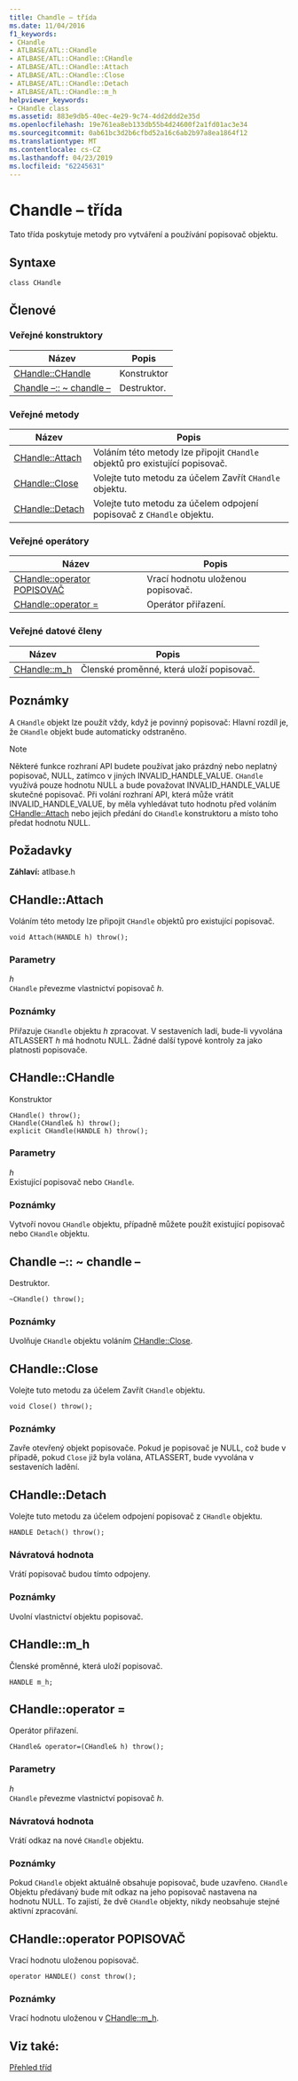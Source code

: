 ```yaml
---
title: Chandle – třída
ms.date: 11/04/2016
f1_keywords:
- CHandle
- ATLBASE/ATL::CHandle
- ATLBASE/ATL::CHandle::CHandle
- ATLBASE/ATL::CHandle::Attach
- ATLBASE/ATL::CHandle::Close
- ATLBASE/ATL::CHandle::Detach
- ATLBASE/ATL::CHandle::m_h
helpviewer_keywords:
- CHandle class
ms.assetid: 883e9db5-40ec-4e29-9c74-4dd2ddd2e35d
ms.openlocfilehash: 19e761ea8eb133db55b4d24600f2a1fd01ac3e34
ms.sourcegitcommit: 0ab61bc3d2b6cfbd52a16c6ab2b97a8ea1864f12
ms.translationtype: MT
ms.contentlocale: cs-CZ
ms.lasthandoff: 04/23/2019
ms.locfileid: "62245631"
---
```

# <a name="chandle-class"></a>Chandle – třída

Tato třída poskytuje metody pro vytváření a používání popisovač objektu.

## <a name="syntax"></a>Syntaxe

```
class CHandle
```

## <a name="members"></a>Členové

### <a name="public-constructors"></a>Veřejné konstruktory

|Název|Popis|
|----------|-----------------|
|[CHandle::CHandle](#chandle)|Konstruktor|
|[Chandle –:: ~ chandle –](#dtor)|Destruktor.|

### <a name="public-methods"></a>Veřejné metody

|Název|Popis|
|----------|-----------------|
|[CHandle::Attach](#attach)|Voláním této metody lze připojit `CHandle` objektů pro existující popisovač.|
|[CHandle::Close](#close)|Volejte tuto metodu za účelem Zavřít `CHandle` objektu.|
|[CHandle::Detach](#detach)|Volejte tuto metodu za účelem odpojení popisovač z `CHandle` objektu.|

### <a name="public-operators"></a>Veřejné operátory

|Název|Popis|
|----------|-----------------|
|[CHandle::operator POPISOVAČ](#operator_handle)|Vrací hodnotu uloženou popisovač.|
|[CHandle::operator =](#operator_eq)|Operátor přiřazení.|

### <a name="public-data-members"></a>Veřejné datové členy

|Název|Popis|
|----------|-----------------|
|[CHandle::m_h](#m_h)|Členské proměnné, která uloží popisovač.|

## <a name="remarks"></a>Poznámky

A `CHandle` objekt lze použít vždy, když je povinný popisovač: Hlavní rozdíl je, že `CHandle` objekt bude automaticky odstraněno.

> [!NOTE]
>  Některé funkce rozhraní API budete používat jako prázdný nebo neplatný popisovač, NULL, zatímco v jiných INVALID_HANDLE_VALUE. `CHandle` využívá pouze hodnotu NULL a bude považovat INVALID_HANDLE_VALUE skutečné popisovač. Při volání rozhraní API, která může vrátit INVALID_HANDLE_VALUE, by měla vyhledávat tuto hodnotu před voláním [CHandle::Attach](#attach) nebo jejich předání do `CHandle` konstruktoru a místo toho předat hodnotu NULL.

## <a name="requirements"></a>Požadavky

**Záhlaví:** atlbase.h

##  <a name="attach"></a>  CHandle::Attach

Voláním této metody lze připojit `CHandle` objektů pro existující popisovač.

```
void Attach(HANDLE h) throw();
```

### <a name="parameters"></a>Parametry

*h*<br/>
`CHandle` převezme vlastnictví popisovač *h*.

### <a name="remarks"></a>Poznámky

Přiřazuje `CHandle` objektu *h* zpracovat. V sestaveních ladí, bude-li vyvolána ATLASSERT *h* má hodnotu NULL. Žádné další typové kontroly za jako platnosti popisovače.

##  <a name="chandle"></a>  CHandle::CHandle

Konstruktor

```
CHandle() throw();
CHandle(CHandle& h) throw();
explicit CHandle(HANDLE h) throw();
```

### <a name="parameters"></a>Parametry

*h*<br/>
Existující popisovač nebo `CHandle`.

### <a name="remarks"></a>Poznámky

Vytvoří novou `CHandle` objektu, případně můžete použít existující popisovač nebo `CHandle` objektu.

##  <a name="dtor"></a>  Chandle –:: ~ chandle –

Destruktor.

```
~CHandle() throw();
```

### <a name="remarks"></a>Poznámky

Uvolňuje `CHandle` objektu voláním [CHandle::Close](#close).

##  <a name="close"></a>  CHandle::Close

Volejte tuto metodu za účelem Zavřít `CHandle` objektu.

```
void Close() throw();
```

### <a name="remarks"></a>Poznámky

Zavře otevřený objekt popisovače. Pokud je popisovač je NULL, což bude v případě, pokud `Close` již byla volána, ATLASSERT, bude vyvolána v sestaveních ladění.

##  <a name="detach"></a>  CHandle::Detach

Volejte tuto metodu za účelem odpojení popisovač z `CHandle` objektu.

```
HANDLE Detach() throw();
```

### <a name="return-value"></a>Návratová hodnota

Vrátí popisovač budou tímto odpojeny.

### <a name="remarks"></a>Poznámky

Uvolní vlastnictví objektu popisovač.

##  <a name="m_h"></a>  CHandle::m_h

Členské proměnné, která uloží popisovač.

```
HANDLE m_h;
```

##  <a name="operator_eq"></a>  CHandle::operator =

Operátor přiřazení.

```
CHandle& operator=(CHandle& h) throw();
```

### <a name="parameters"></a>Parametry

*h*<br/>
`CHandle` převezme vlastnictví popisovač *h*.

### <a name="return-value"></a>Návratová hodnota

Vrátí odkaz na nové `CHandle` objektu.

### <a name="remarks"></a>Poznámky

Pokud `CHandle` objekt aktuálně obsahuje popisovač, bude uzavřeno. `CHandle` Objektu předávaný bude mít odkaz na jeho popisovač nastavena na hodnotu NULL. To zajistí, že dvě `CHandle` objekty, nikdy neobsahuje stejné aktivní zpracování.

##  <a name="operator_handle"></a>  CHandle::operator POPISOVAČ

Vrací hodnotu uloženou popisovač.

```
operator HANDLE() const throw();
```

### <a name="remarks"></a>Poznámky

Vrací hodnotu uloženou v [CHandle::m_h](#m_h).

## <a name="see-also"></a>Viz také:

[Přehled tříd](../../atl/atl-class-overview.md)
